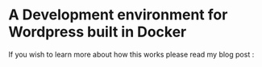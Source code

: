 # A Development environment for Wordpress built in Docker

If you wish to learn more about how this works please read my blog post : 
